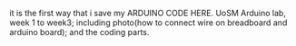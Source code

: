 it is the first way that i save my ARDUINO CODE HERE.
UoSM Arduino lab, week 1 to week3;
including photo(how to connect wire on breadboard and arduino board);
and the coding parts.